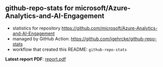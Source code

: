 ## github-repo-stats for microsoft/Azure-Analytics-and-AI-Engagement

- statistics for repository https://github.com/microsoft/Azure-Analytics-and-AI-Engagement
- managed by GitHub Action: https://github.com/jgehrcke/github-repo-stats
- workflow that created this README: `github-repo-stats`

**Latest report PDF**: [report.pdf](https://github.com/microsoft/Azure-Analytics-and-AI-Engagement/raw/main/microsoft/Azure-Analytics-and-AI-Engagement/latest-report/report.pdf)

